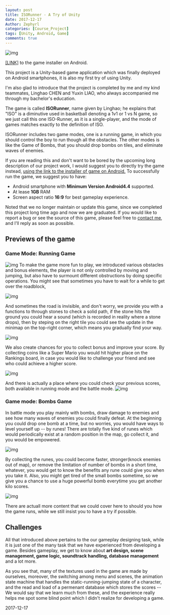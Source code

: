 ```yaml
---
layout: post
title: ISORunner - A Try of Unity
date: 2017-12-17
Author: Zephyrl
categories: [Course_Project]
tags: [Unity, Android, Game]
comments: true
---
```


![img](/images/isorunner/start.png)

[[LINK]](https://drive.google.com/open?id=1WspZE7MGQffC2-u6AbFyx2m7B0xhYcXw) to the game installer on Android.

This project is a Unity-based game application which was finally deployed on Android smartphones, it is also my first try of using Unity. 

I'm also glad to introduce that the project is completed by me and my kind teammates, Linghao CHEN and Yuxin LIAO, who always accompanied me through my bachelor's education. 

The game is called **ISORunner**, name given by Linghao; he explains that "ISO" is a diminutive used in basketball denoting a 1v1 or 1 vs N game, so we just call this one ISO-Runner, as it is a single-player, and the mode of games matches exactly to the definition of ISO.

ISORunner includes two game modes, one is a running game, in which you should control the boy to run though all the obstacles. The other modes is like the Game of Bombs, that you should drop bombs on tiles, and eliminate waves of enemies. 

If you are reading this and don't want to be bored by the upcoming long description of our project work, I would suggest you to directly try the game instead, [using the link to the installer of game on Android.](https://drive.google.com/open?id=1WspZE7MGQffC2-u6AbFyx2m7B0xhYcXw) To successfully run the game, we suggest you to have:

* Android smartphone with **Minimum Version Android4.4** supported.
* At lease **1GB** RAM
* Screen aspect ratio **16:9** for best gameplay experience.

Noted that we no longer maintain or update this game, since we completed this project long time ago and now we are graduated. If you would like to report a bug or see the source of this game, please feel free to [contact me](mailto:zhy@kth.se), and I'll reply as soon as possible.

## Previews of the game

### Game Mode: Running Game
![img](/images/isorunner/preview-1.png)
To make the game more fun to play, we introduced various obstacles and bonus elements, the player is not only controlled by moving and jumping, but also have to surmount different obstructions by doing specific operations. You might see that sometimes you have to wait for a while to get over the roadblock,

![img](/images/isorunner/preview-4.jpg)

And sometimes the road is invisible, and don't worry, we provide you with a functions to through stones to check a solid path, if the stone hits the ground you could hear a sound (which is recorded in reality where a stone drops), then by steping on the right tile you could see the update in the minimap on the top-right corner, which means you gradually find your way.

![img](/images/isorunner/preview-3.png)

We also create chances for you to collect bonus and improve your score. By collecting coins like a Super Mario you would hit higher place on the Rankings board, in case you would like to challenge your friend and see who could achieve a higher score.

![img](/images/isorunner/preview-2.jpg)

And there is actually a place where you could check your previous scores, both available in running mode and the battle mode.
![img](/images/isorunner/preview-5.png)

### Game mode: Bombs Game

In battle mode you play mainly with bombs, draw damage to enemies and see how many waves of enemies you could finally defeat. At the beginning you could drop one bomb at a time, but no worries, you would have ways to level yourself up -- by runes! There are totally five kind of runes which would periodically exist at a random position in the map, go collect it, and you would be empowered.

![img](/images/isorunner/preview-7.png)

By collecting the runes, you could become faster, stronger(knock enemies out of map), or remove the limitation of number of bombs in a short time, whatever, you would get to know the benefits any rune could give you when you take it. Also, you might get tired of the small bombs sometime, so we give you a chance to use a huge powerful bomb everytime you get another kilo scores.

![img](/images/isorunner/preview-6.png)

There are actuall more content that we could cover here to should you how the game runs, while we still insist you to have a try if possible.

## Challenges

All that introduced above pertains to the our gameplay designing task, while it is just one of the many task that we have experienced from developing a game. Besides gameplay, we get to know about **art design, scene management, game logic, soundtrack handling, database management** and a lot more. 

As you see that, many of the textures used in the game are made by ourselves, moreover, the switching among menu and scenes, the animation state machine that handles the static-running-jumping state of a character, and the read and load of a permenant database which stores the scores -- We would say that we learn much from these, and the experience really helps me spot some blind point which I didn't realize for developing a game. 

2017-12-17